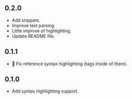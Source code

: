 ## 0.2.0
* Add snippets.
* Improve text parsing.
* Little improve of highlighting.
* Update README file.

## 0.1.1
* :bug: Fix reference syntax highlighting (tags inside of them).

## 0.1.0
* Add syntax highlighting support.
